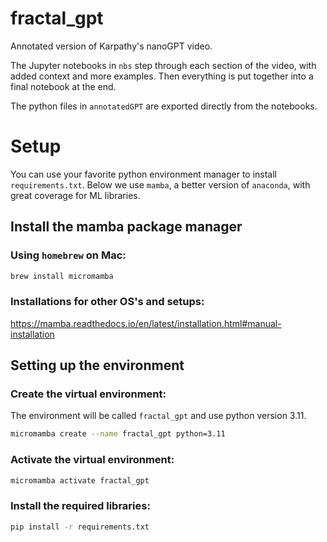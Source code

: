 # fractal_gpt   

Annotated version of Karpathy's nanoGPT video.    

The Jupyter notebooks in `nbs` step through each section of the video, with added context and more examples. Then everything is put together into a final notebook at the end.  

The python files in `annotatedGPT` are exported directly from the notebooks. 

# Setup  

You can use your favorite python environment manager to install `requirements.txt`. Below we use `mamba`, a better version of `anaconda`, with great coverage for ML libraries.   

## Install the mamba package manager  

### Using `homebrew` on Mac:    

```bash
brew install micromamba  
```

### Installations for other OS's and setups:  

https://mamba.readthedocs.io/en/latest/installation.html#manual-installation  

## Setting up the environment  

### Create the virtual environment:  

The environment will be called `fractal_gpt` and use python version 3.11.  

```bash
micromamba create --name fractal_gpt python=3.11 
```

### Activate the virtual environment:  

```bash
micromamba activate fractal_gpt 
```
 
### Install the required libraries:  

```bash
pip install -r requirements.txt
```
